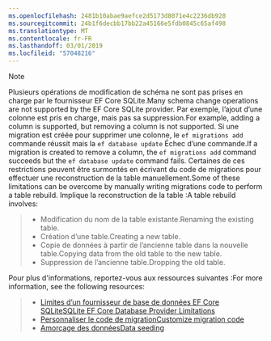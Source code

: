 ```yaml
---
ms.openlocfilehash: 2481b10abae9aefce2d5173d8071e4c2236db928
ms.sourcegitcommit: 24b1f6decbb17bb22a45166e5fdb0845c65af498
ms.translationtype: MT
ms.contentlocale: fr-FR
ms.lasthandoff: 03/01/2019
ms.locfileid: "57048216"
---
```


> [!NOTE]
> <span data-ttu-id="4132a-101">Plusieurs opérations de modification de schéma ne sont pas prises en charge par le fournisseur EF Core SQLite.</span><span class="sxs-lookup"><span data-stu-id="4132a-101">Many schema change operations are not supported by the EF Core SQLite provider.</span></span> <span data-ttu-id="4132a-102">Par exemple, l’ajout d’une colonne est pris en charge, mais pas sa suppression.</span><span class="sxs-lookup"><span data-stu-id="4132a-102">For example, adding a column is supported, but removing a column is not supported.</span></span> <span data-ttu-id="4132a-103">Si une migration est créée pour supprimer une colonne, le `ef migrations add` commande réussit mais la `ef database update` Échec d’une commande.</span><span class="sxs-lookup"><span data-stu-id="4132a-103">If a migration is created to remove a column, the `ef migrations add` command succeeds but the `ef database update` command fails.</span></span> <span data-ttu-id="4132a-104">Certaines de ces restrictions peuvent être surmontés en écrivant du code de migrations pour effectuer une reconstruction de la table manuellement.</span><span class="sxs-lookup"><span data-stu-id="4132a-104">Some of these limitations can be overcome by manually writing migrations code to perform a table rebuild.</span></span> <span data-ttu-id="4132a-105">Implique la reconstruction de la table :</span><span class="sxs-lookup"><span data-stu-id="4132a-105">A table rebuild involves:</span></span>

>* <span data-ttu-id="4132a-106">Modification du nom de la table existante.</span><span class="sxs-lookup"><span data-stu-id="4132a-106">Renaming the existing table.</span></span>
>* <span data-ttu-id="4132a-107">Création d’une table.</span><span class="sxs-lookup"><span data-stu-id="4132a-107">Creating a new table.</span></span>
>* <span data-ttu-id="4132a-108">Copie de données à partir de l’ancienne table dans la nouvelle table.</span><span class="sxs-lookup"><span data-stu-id="4132a-108">Copying data from the old table to the new table.</span></span>
>* <span data-ttu-id="4132a-109">Suppression de l’ancienne table.</span><span class="sxs-lookup"><span data-stu-id="4132a-109">Dropping the old table.</span></span>

<span data-ttu-id="4132a-110">Pour plus d'informations, reportez-vous aux ressources suivantes :</span><span class="sxs-lookup"><span data-stu-id="4132a-110">For more information, see the following resources:</span></span>
> * [<span data-ttu-id="4132a-111">Limites d’un fournisseur de base de données EF Core SQLite</span><span class="sxs-lookup"><span data-stu-id="4132a-111">SQLite EF Core Database Provider Limitations</span></span>](/ef/core/providers/sqlite/limitations)
> * [<span data-ttu-id="4132a-112">Personnaliser le code de migration</span><span class="sxs-lookup"><span data-stu-id="4132a-112">Customize migration code</span></span>](/ef/core/managing-schemas/migrations/#customize-migration-code)
> * [<span data-ttu-id="4132a-113">Amorçage des données</span><span class="sxs-lookup"><span data-stu-id="4132a-113">Data seeding</span></span>](/ef/core/modeling/data-seeding)